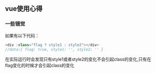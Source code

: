 ## vue使用心得

### 一些错觉

如果有以下代码：

```js
<div :class="flag ? style1 : style2"></div>
//data:{ flag: true, style1: '', style2: '' }
```

在实际运行时会发现只有style1或者style2的变化不会引起class的变化,只有在flag变化的时候才会引起class的变化